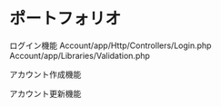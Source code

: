 # ポートフォリオ

ログイン機能
Account/app/Http/Controllers/Login.php
Account/app/Libraries/Validation.php

アカウント作成機能

アカウント更新機能
